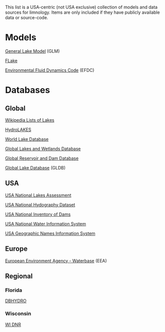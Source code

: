 This list is a USA-centric (not USA exclusive) collection of models and data sources for limnology. Items are only included if they have publicly available data or source-code.

# Models

[General Lake Model](http://aed.see.uwa.edu.au/research/models/GLM/) (GLM)

[FLake](http://www.flake.igb-berlin.de/)

[Environmental Fluid Dynamics Code](https://www.epa.gov/exposure-assessment-models/environment-fluid-dynamics-code-efdc-download-page) (EFDC) 

# Databases

## Global
[Wikipedia Lists of Lakes](https://en.wikipedia.org/wiki/Lists_of_lakes)

[HydroLAKES](http://hydrosheds.org/page/hydrolakes)

[World Lake Database](http://wldb.ilec.or.jp/)

[Global Lakes and Wetlands Database](http://wp.geog.mcgill.ca/hydrolab/glwd/)

[Global Reservoir and Dam Database](http://wp.geog.mcgill.ca/hydrolab/grand/)

[Global Lake Database](http://www.flake.igb-berlin.de/ep-data.shtml) (GLDB)

## USA

[USA National Lakes Assessment](https://www.epa.gov/national-aquatic-resource-surveys/nla)

[USA National Hydography Dataset](http://nhd.usgs.gov/data.html)

[USA National Inventory of Dams](http://nid.usace.army.mil/)

[USA National Water Information System](https://waterdata.usgs.gov/nwis)

[USA Geographic Names Information System](https://geonames.usgs.gov/domestic/)

## Europe

[European Environment Agency - Waterbase](http://www.eea.europa.eu/data-and-maps/data/waterbase-water-quality/) (EEA)

## Regional
### Florida

[DBHYDRO](sfwmd.gov/dbhydro)

### Wisconsin
[WI DNR](dnr.wi.gov/lakes)
